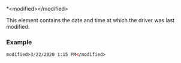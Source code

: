 
*\<modified\>\</modified\>

This element contains the date and time at which the driver was last modified.


### Example

```xml
modified>3/22/2020 1:15 PM</modified>
```

